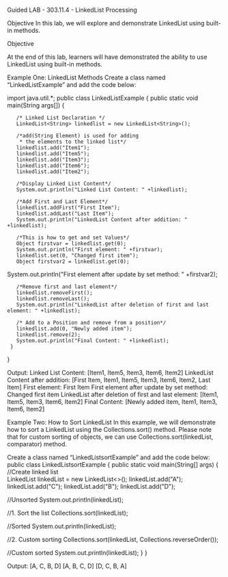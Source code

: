 
Guided LAB - 303.11.4  - LinkedList Processing

Objective
In this lab, we will explore and demonstrate LinkedList using built-in methods.

Objective

At the end of this lab, learners will have demonstrated the ability to use LinkedList using built-in methods.



Example One: LinkedList Methods
Create a class named “LinkedListExample” and add the code below:

import java.util.*;
public class LinkedListExample {
     public static void main(String args[]) {

       /* Linked List Declaration */
       LinkedList<String> linkedlist = new LinkedList<String>();

       /*add(String Element) is used for adding 
        * the elements to the linked list*/
       linkedlist.add("Item1");
       linkedlist.add("Item5");
       linkedlist.add("Item3");
       linkedlist.add("Item6");
       linkedlist.add("Item2");

       /*Display Linked List Content*/
       System.out.println("Linked List Content: " +linkedlist);

       /*Add First and Last Element*/
       linkedlist.addFirst("First Item");
       linkedlist.addLast("Last Item");
       System.out.println("LinkedList Content after addition: " +linkedlist);

       /*This is how to get and set Values*/
       Object firstvar = linkedlist.get(0);
       System.out.println("First element: " +firstvar);
       linkedlist.set(0, "Changed first item");
       Object firstvar2 = linkedlist.get(0);
   System.out.println("First element after update by set method: " +firstvar2);

       /*Remove first and last element*/
       linkedlist.removeFirst();
       linkedlist.removeLast();
       System.out.println("LinkedList after deletion of first and last element: " +linkedlist);

       /* Add to a Position and remove from a position*/
       linkedlist.add(0, "Newly added item");
       linkedlist.remove(2);
       System.out.println("Final Content: " +linkedlist); 
     }
}


Output:
Linked List Content: [Item1, Item5, Item3, Item6, Item2]
LinkedList Content after addition: [First Item, Item1, Item5, Item3, Item6, Item2, Last Item]
First element: First Item
First element after update by set method: Changed first item
LinkedList after deletion of first and last element: [Item1, Item5, Item3, Item6, Item2]
Final Content: [Newly added item, Item1, Item3, Item6, Item2]


Example Two: How to Sort LinkedList
In this example, we will demonstrate how to sort a LinkedList using the Collections.sort() method. Please note that for custom sorting of objects, we can use Collections.sort(linkedList, comparator) method.

Create a class named “LinkedListsortExample” and add the code below:
public class LinkedListsortExample {
   public static void main(String[] args)
   {
       //Create linked list       
       LinkedList<String> linkedList = new LinkedList<>();
       linkedList.add("A");
       linkedList.add("C");
       linkedList.add("B");
       linkedList.add("D");

//Unsorted
       System.out.println(linkedList);

//1. Sort the list
       Collections.sort(linkedList);

//Sorted
       System.out.println(linkedList);

//2. Custom sorting
       Collections.sort(linkedList, Collections.reverseOrder());

//Custom sorted
       System.out.println(linkedList);
   }
}


Output:
[A, C, B, D]
[A, B, C, D]
[D, C, B, A]






